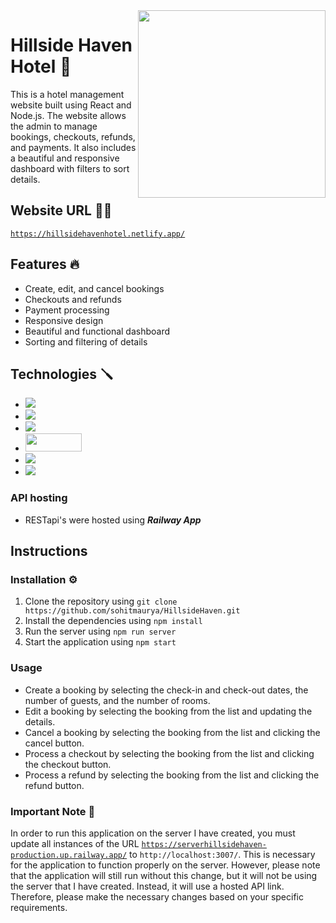 <img src="https://thumbs.dreamstime.com/b/design-can-be-used-as-logo-icon-complement-to-mountain-house-126215524.jpg" width="300" align="right" />

# Hillside Haven Hotel 🏨
This is a hotel management website built using React and Node.js. The website allows the admin to manage bookings, checkouts, refunds, and payments. It also includes a beautiful and responsive dashboard with filters to sort details.

## Website URL 🧑‍💻
<code>https://hillsidehavenhotel.netlify.app/</code>

## Features 🔥
* Create, edit, and cancel bookings
* Checkouts and refunds
* Payment processing
* Responsive design
* Beautiful and functional dashboard
* Sorting and filtering of details

## Technologies 🪛
* <img src="https://img.shields.io/badge/React-20232A?style=for-the-badge&logo=react&logoColor=61DAFB"/>
* <img src="https://img.shields.io/badge/Node.js-43853D?style=for-the-badge&logo=node.js&logoColor=white"/>
* <img src="https://img.shields.io/badge/MongoDB-4EA94B?style=for-the-badge&logo=mongodb&logoColor=white"/>
* <img src="https://res.cloudinary.com/practicaldev/image/fetch/s--E7SQLjAt--/c_imagga_scale,f_auto,fl_progressive,h_420,q_auto,w_1000/https://dev-to-uploads.s3.amazonaws.com/uploads/articles/5d14su1hfqzbeqa2qhbr.png" width="90" height="29"/>
* <img src="https://img.shields.io/badge/Bootstrap-563D7C?style=for-the-badge&logo=bootstrap&logoColor=white"/>
* <img src="https://img.shields.io/badge/Express.js-404D59?style=for-the-badge"/>

### API hosting
* RESTapi's were hosted using **_Railway App_**

## Instructions
### Installation ⚙️
1. Clone the repository using ```git clone https://github.com/sohitmaurya/HillsideHaven.git```
2. Install the dependencies using ```npm install```
3. Run the server using ```npm run server```
4. Start the application using ```npm start```

### Usage 
* Create a booking by selecting the check-in and check-out dates, the number of guests, and the number of rooms.
* Edit a booking by selecting the booking from the list and updating the details.
* Cancel a booking by selecting the booking from the list and clicking the cancel button.
* Process a checkout by selecting the booking from the list and clicking the checkout button.
* Process a refund by selecting the booking from the list and clicking the refund button.

### Important Note 📝
In order to run this application on the server I have created, you must update all instances of the URL <code>https://serverhillsidehaven-production.up.railway.app/</code> to <code>http://localhost:3007/</code>. This is necessary for the application to function properly on the server. However, please note that the application will still run without this change, but it will not be using the server that I have created. Instead, it will use a hosted API link. Therefore, please make the necessary changes based on your specific requirements.